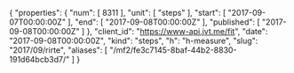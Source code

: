 {
  "properties": {
    "num": [
      8311
    ],
    "unit": [
      "steps"
    ],
    "start": [
      "2017-09-07T00:00:00Z"
    ],
    "end": [
      "2017-09-08T00:00:00Z"
    ],
    "published": [
      "2017-09-08T00:00:00Z"
    ]
  },
  "client_id": "https://www-api.jvt.me/fit",
  "date": "2017-09-08T00:00:00Z",
  "kind": "steps",
  "h": "h-measure",
  "slug": "2017/09/rirte",
  "aliases": [
    "/mf2/fe3c7145-8baf-44b2-8830-191d64bcb3d7/"
  ]
}

